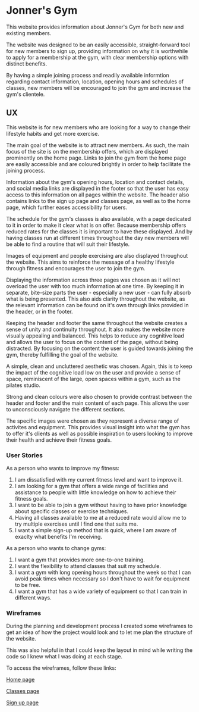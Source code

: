 # Jonner's Gym

This website provides information about Jonner's Gym for both new and existing members.

The website was designed to be an easily accessible, straight-forward tool for 
new members to sign up, providing information on why it is worthwhile to apply
for a membership at the gym, with clear membership options with distinct benefits.

By having a simple joining process and readily available informtion regarding contact
information, location, opening hours and schedules of classes, new members will
be encouraged to join the gym and increase the gym's clientele.

## UX

This website is for new members who are looking for a way to change their lifestyle habits
and get more exercise.

The main goal of the website is to attract new members. As such, the main focus of the 
site is on the membership offers, which are displayed prominently on the home page.
Links to join the gym from the home page are easily accessible and are coloured 
brightly in order to help facilitate the joining process.

Information about the gym's opening hours, location and contact details, and social
media links are displayed in the footer so that the user has easy access to this information
on all pages within the website. The header also contains links to the sign up page and 
classes page, as well as to the home page, which further eases accessibility for 
users.

The schedule for the gym's classes is also available, with a page dedicated to it in 
order to make it clear what is on offer. Because membership offers reduced rates for 
the classes it is important to have these displayed. And by having classes run at 
different times throughout the day new members will be able to find a routine that will
suit their lifestyle.

Images of equipment and people exercising are also displayed throughout the website.
This aims to reinforce the message of a healthy lifestyle through fitness and encourages
the user to join the gym.

Displaying the information across three pages was chosen as it will not overload the user 
with too much information at one time. By keeping it in separate, bite-size parts the 
user - especially a new user - can fully absorb what is being presented. This also 
aids clarity throughout the website, as the relevant information can be found on it's own
through links provided in the header, or in the footer.

Keeping the header and footer the same throughout the website creates a sense of unity and
continuity throughout. It also makes the website more visually appealing and balanced.
This helps to reduce any cognitive load and allows the user to focus on the content of the
page, without being distracted. By focusing on the content the user is guided towards joining
the gym, thereby fulfilling the goal of the website.

A simple, clean and uncluttered aesthetic was chosen. Again, this is to keep the impact of 
the cognitive load low on the user and provide a sense of space, reminiscent of the large, 
open spaces within a gym, such as the pilates studio. 

Strong and clean colours were also chosen to provide contrast between the header and footer 
and the main content of each page. This allows the user to unconsciously navigate the different 
sections.

The specific images were chosen as they represent a diverse range of activites and equipment. 
This provides visual insight into what the gym has to offer it's clients as well as possible 
inspiration to users looking to improve their health and achieve their fitness goals.

### User Stories

As a person who wants to improve my fitness:

1. I am dissatisfied with my current fitness level and want to improve it.
2. I am looking for a gym that offers a wide range of facilities and assistance to people
with little knowledge on how to achieve their fitness goals.
3. I want to be able to join a gym without having to have prior knowledge about specific 
classes or exercise techniques.
4. Having all classes available to me at a reduced rate would allow me to try multiple
exercises until I find one that suits me.
5. I want a simple sign-up method that is quick, where I am aware of exaclty what benefits
I'm receiving.

As a person who wants to change gyms:

1. I want a gym that provides more one-to-one training.
2. I want the flexibility to attend classes that suit my schedule.
3. I want a gym with long opening hours throughout the week so that I can avoid peak 
times when necessary so I don't have to wait for equipment to be free.
4. I want a gym that has a wide variety of equipment so that I can train in different ways.

### Wireframes

During the planning and development process I created some wireframes to get an idea of how
the project would look and to let me plan the structure of the website.

This was also helpful in that I could keep the layout in mind while writing the code so 
I knew what I was doing at each stage.

To access the wireframes, follow these links:

[Home page](wireframes/wireframes-home-page.pdf)

[Classes page](wireframes/classes-jonners-gym.pdf)

[Sign up page](wireframes/wireframes-join.pdf)